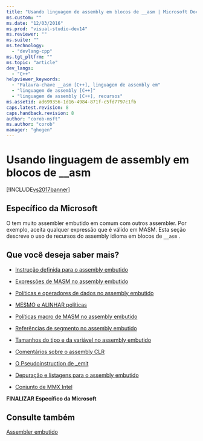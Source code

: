 ```yaml
---
title: "Usando linguagem de assembly em blocos de __asm | Microsoft Docs"
ms.custom: ""
ms.date: "12/03/2016"
ms.prod: "visual-studio-dev14"
ms.reviewer: ""
ms.suite: ""
ms.technology: 
  - "devlang-cpp"
ms.tgt_pltfrm: ""
ms.topic: "article"
dev_langs: 
  - "C++"
helpviewer_keywords: 
  - "Palavra-chave __asm [C++], linguagem de assembly em"
  - "linguagem de assembly [C++]"
  - "linguagem de assembly [C++], recursos"
ms.assetid: ad699356-1d16-4984-871f-c5fd7797c1fb
caps.latest.revision: 8
caps.handback.revision: 8
author: "corob-msft"
ms.author: "corob"
manager: "ghogen"
---
```

# Usando linguagem de assembly em blocos de __asm
[!INCLUDE[vs2017banner](../../assembler/inline/includes/vs2017banner.md)]

## Específico da Microsoft  
 O tem muito assembler embutido em comum com outros assembler.  Por exemplo, aceita qualquer expressão que é válido em MASM.  Esta seção descreve o uso de recursos do assembly idioma em blocos de `__asm` .  
  
## Que você deseja saber mais?  
  
-   [Instrução definida para o assembly embutido](../Topic/Instruction%20Set%20for%20Inline%20Assembly.md)  
  
-   [Expressões de MASM no assembly embutido](../Topic/MASM%20Expressions%20in%20Inline%20Assembly.md)  
  
-   [Políticas e operadores de dados no assembly embutido](../Topic/Data%20Directives%20and%20Operators%20in%20Inline%20Assembly.md)  
  
-   [MESMO e ALINHAR políticas](../../assembler/inline/even-and-align-directives.md)  
  
-   [Políticas macro de MASM no assembly embutido](../../assembler/inline/masm-macro-directives-in-inline-assembly.md)  
  
-   [Referências de segmento no assembly embutido](../../assembler/inline/segment-references-in-inline-assembly.md)  
  
-   [Tamanhos do tipo e da variável no assembly embutido](../../assembler/inline/type-and-variable-sizes-in-inline-assembly.md)  
  
-   [Comentários sobre o assembly CLR](../../assembler/inline/assembly-language-comments.md)  
  
-   [O Pseudoinstruction de \_emit](../../assembler/inline/emit-pseudoinstruction.md)  
  
-   [Depuração e listagens para o assembly embutido](../../assembler/inline/debugging-and-listings-for-inline-assembly.md)  
  
-   [Conjunto de MMX Intel](../../assembler/inline/intel-s-mmx-instruction-set.md)  
  
 **FINALIZAR Específico da Microsoft**  
  
## Consulte também  
 [Assembler embutido](../../assembler/inline/inline-assembler.md)